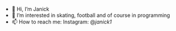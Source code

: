 - 👋 Hi, I’m Janick
- 👀 I’m interested in skating, football and of course in programming
- 📫 How to reach me: Instagram: @_janick1_
